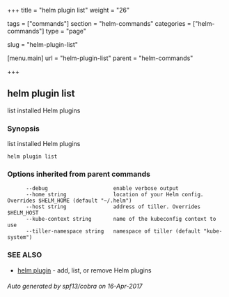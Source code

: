 +++
title = "helm plugin list"
weight = "26"

tags = ["commands"]
section = "helm-commands"
categories = ["helm-commands"]
type = "page"

slug = "helm-plugin-list"

[menu.main]
  url = "helm-plugin-list"
  parent = "helm-commands"

+++

## helm plugin list

list installed Helm plugins

### Synopsis


list installed Helm plugins

```
helm plugin list
```

### Options inherited from parent commands

```
      --debug                     enable verbose output
      --home string               location of your Helm config. Overrides $HELM_HOME (default "~/.helm")
      --host string               address of tiller. Overrides $HELM_HOST
      --kube-context string       name of the kubeconfig context to use
      --tiller-namespace string   namespace of tiller (default "kube-system")
```

### SEE ALSO
* [helm plugin](helm_plugin.md)	 - add, list, or remove Helm plugins

###### Auto generated by spf13/cobra on 16-Apr-2017
